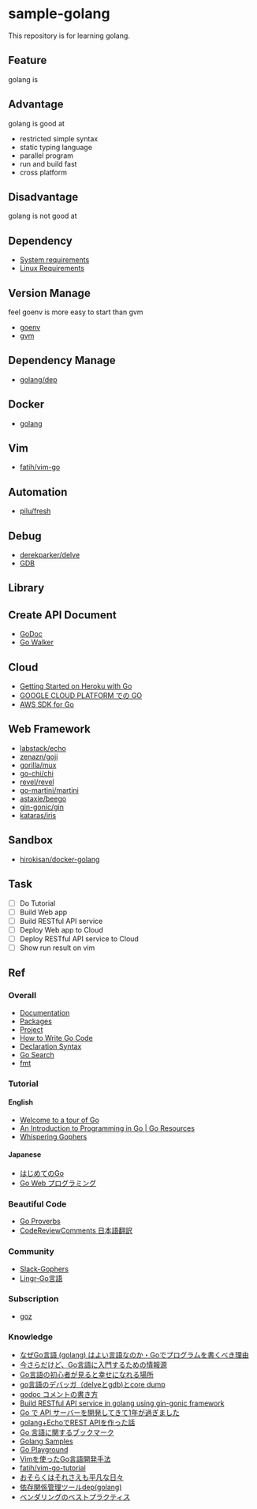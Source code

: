 # sample-golang
This repository is for learning golang.

## Feature
golang is

## Advantage
golang is good at

* restricted simple syntax
* static typing language
* parallel program
* run and build fast
* cross platform

## Disadvantage
golang is not good at

## Dependency
* [System requirements](https://golang.org/doc/install#requirements)
* [Linux Requirements](https://github.com/moovweb/gvm#linux-requirements)

## Version Manage
feel goenv is more easy to start than gvm

* [goenv](https://github.com/syndbg/goenv)
* [gvm](https://github.com/moovweb/gvm)

## Dependency Manage
* [golang/dep](https://github.com/golang/dep)

## Docker
* [golang](https://hub.docker.com/_/golang/)

## Vim
* [fatih/vim-go](https://github.com/fatih/vim-go)

## Automation
* [pilu/fresh](https://github.com/pilu/fresh)

## Debug
* [derekparker/delve](https://github.com/derekparker/delve)
* [GDB](https://golang.org/doc/gdb)

## Library

## Create API Document
* [GoDoc](https://godoc.org/)
* [Go Walker](https://gowalker.org/)

## Cloud
* [Getting Started on Heroku with Go](https://devcenter.heroku.com/articles/getting-started-with-go)
* [GOOGLE CLOUD PLATFORM での GO](https://cloud.google.com/go/home?hl=ja)
* [AWS SDK for Go](https://aws.amazon.com/jp/sdk-for-go/)

## Web Framework
* [labstack/echo](https://github.com/labstack/echo)
* [zenazn/goji](https://github.com/zenazn/goji)
* [gorilla/mux](https://github.com/gorilla/mux)
* [go-chi/chi](https://github.com/go-chi/chi)
* [revel/revel](https://github.com/revel/revel)
* [go-martini/martini](https://github.com/go-martini/martini)
* [astaxie/beego](https://github.com/astaxie/beego)
* [gin-gonic/gin](https://github.com/gin-gonic/gin)
* [kataras/iris](https://github.com/kataras/iris)

## Sandbox
* [hirokisan/docker-golang](https://github.com/hirokisan/docker-golang)

## Task
* [ ] Do Tutorial
* [ ] Build Web app
* [ ] Build RESTful API service
* [ ] Deploy Web app to Cloud
* [ ] Deploy RESTful API service to Cloud
* [ ] Show run result on vim

## Ref

### Overall
* [Documentation](https://golang.org/doc/)
* [Packages](https://golang.org/pkg/)
* [Project](https://golang.org/project/)
* [How to Write Go Code](https://golang.org/doc/code.html)
* [Declaration Syntax](https://blog.golang.org/gos-declaration-syntax)
* [Go Search](https://go-search.org/)
* [fmt](http://golang.jp/pkg/fmt)

### Tutorial

#### English
* [Welcome to a tour of Go](https://go-tour-jp.appspot.com/list)
* [An Introduction to Programming in Go | Go Resources](https://www.golang-book.com/books/intro)
* [Whispering Gophers](http://whispering-gophers.appspot.com/talk.slide#1)

#### Japanese
* [はじめてのGo](http://gihyo.jp/dev/feature/01/go_4beginners)
* [Go Web プログラミング](https://astaxie.gitbooks.io/build-web-application-with-golang/content/ja/index.html)

### Beautiful Code
* [Go Proverbs](https://go-proverbs.github.io/)
* [CodeReviewComments 日本語翻訳](https://qiita.com/knsh14/items/8b73b31822c109d4c497)

### Community
* [Slack-Gophers](https://blog.gopheracademy.com/gophers-slack-community/)
* [Lingr-Go言語](http://lingr.com/room/golang)

### Subscription
* [goz](http://goz.hexacosa.net/)

### Knowledge
* [なぜGo言語 (golang) はよい言語なのか・Goでプログラムを書くべき理由](http://www.yunabe.jp/docs/why_golang_is_good.html)
* [今さらだけど、Go言語に入門するための情報源](https://qiita.com/MahoTakara/items/10fede35c03db1e3b849)
* [Go言語の初心者が見ると幸せになれる場所](https://qiita.com/tenntenn/items/0e33a4959250d1a55045)
* [go言語のデバッガ（delveとgdb)とcore dump](https://qiita.com/YasunoriGoto1/items/abd0d23262a72e2be9bf)
* [godoc コメントの書き方](https://qiita.com/macococo/items/fb6da04d3909edc90e37)
* [Build RESTful API service in golang using gin-gonic framework](https://medium.com/@thedevsaddam/build-restful-api-service-in-golang-using-gin-gonic-framework-85b1a6e176f3)
* [Go で API サーバーを開発してきて1年が過ぎました](http://aial.shiroyagi.co.jp/2016/07/golang-api-server-developing/)
* [golang+EchoでREST APIを作った話](http://namihira.hatenablog.com/entry/20170409/1491710093)
* [Go 言語に関するブックマーク](https://qiita.com/spiegel-im-spiegel/items/98d49ac456485b007a15#%E3%81%AF%E3%81%98%E3%82%81%E3%81%A6%E3%81%AE-go-%E8%A8%80%E8%AA%9E-on-windows)
* [Golang Samples](https://github.com/golang-samples)
* [Go Playground](https://play.golang.org/)
* [Vimを使ったGo言語開発手法](https://mattn.kaoriya.net/software/vim/20130531000559.htm)
* [fatih/vim-go-tutorial](https://github.com/fatih/vim-go-tutorial#vimrc-improvements)
* [おそらくはそれさえも平凡な日々](http://www.songmu.jp/riji/entry/prepare-golang-development-environment-on-mac.html)
* [依存関係管理ツールdep(golang)](https://qiita.com/Azizjan/items/66564b5dc7597717932b)
* [ベンダリングのベストプラクティス](http://golang.rdy.jp/2016/08/01/vendoring/)
